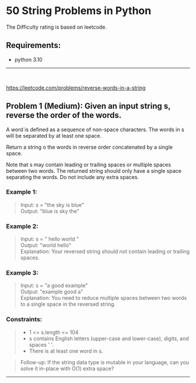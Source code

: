 # 50 String Problems in Python
The Difficulty rating is based on leetcode.

## Requirements: 
- python 3.10 

***
<br />

https://leetcode.com/problems/reverse-words-in-a-string
## Problem 1 (Medium): Given an input string s, reverse the order of the words. 
A word is defined as a sequence of non-space characters. The words in s will be separated by at least one space.

Return a string o the words in reverse order concatenated by a single space.

Note that s may contain leading or trailing spaces or multiple spaces between two words. The returned string should only have a single space separating the words. Do not include any extra spaces.

### Example 1:
>Input: s = "the sky is blue" \
>Output: "blue is sky the"

### Example 2:

>Input: s = "  hello world  " \
>Output: "world hello" \
>Explanation: Your reversed string should not contain leading or trailing spaces.

### Example 3:

>Input: s = "a good   example" \
>Output: "example good a" \
>Explanation: You need to reduce multiple spaces between two words to a single space in the reversed string.
 
### Constraints:

>- 1 <= s.length <= 104
>- s contains English letters (upper-case and lower-case), digits, and spaces ' '.
> - There is at least one word in s.
 
> Follow-up: If the string data type is mutable in your language, can you solve it in-place with O(1) extra space? 

***
<br />